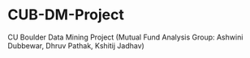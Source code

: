# CUB-DM-Project
CU Boulder Data Mining Project (Mutual Fund Analysis Group: Ashwini Dubbewar, Dhruv Pathak, Kshitij Jadhav)

